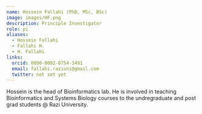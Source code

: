 ```yaml
---
name: Hossein Fallahi (PhD, MSc, BSc)
image: images/HF.png
description: Principle Investigator
role: pi
aliases:
  - Hossein Fallahi
  - Fallahi H.
  - H. Fallahi
links:
  orcid: 0000-0002-8754-3491
  email: fallahi.raziuni@gmail.com
  twitter: not set yet
---
```


Hossein is the head of Bioinformatics lab. He is involved in teaching Bioinformatics and Systems Biology courses to the undregraduate and post grad students @ Razi University. 
